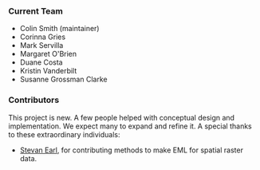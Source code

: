 ### Current Team

* Colin Smith (maintainer)
* Corinna Gries
* Mark Servilla
* Margaret O'Brien
* Duane Costa
* Kristin Vanderbilt
* Susanne Grossman Clarke

### Contributors

This project is new. A few people helped with conceptual design and implementation. We expect many to expand and refine it. A special thanks to these extraordinary individuals:

* [Stevan Earl](https://sustainability.asu.edu/person/stevan-earl/), for contributing methods to make EML for spatial raster data.
